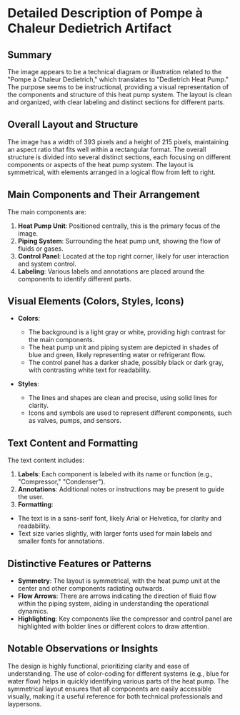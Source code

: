 # Detailed Description of Pompe à Chaleur Dedietrich Artifact

## Summary
The image appears to be a technical diagram or illustration related to the "Pompe à Chaleur Dedietrich," which translates to "Dedietrich Heat Pump." The purpose seems to be instructional, providing a visual representation of the components and structure of this heat pump system. The layout is clean and organized, with clear labeling and distinct sections for different parts.

## Overall Layout and Structure
The image has a width of 393 pixels and a height of 215 pixels, maintaining an aspect ratio that fits well within a rectangular format. The overall structure is divided into several distinct sections, each focusing on different components or aspects of the heat pump system. The layout is symmetrical, with elements arranged in a logical flow from left to right.

## Main Components and Their Arrangement
The main components are:
1. **Heat Pump Unit**: Positioned centrally, this is the primary focus of the image.
2. **Piping System**: Surrounding the heat pump unit, showing the flow of fluids or gases.
3. **Control Panel**: Located at the top right corner, likely for user interaction and system control.
4. **Labeling**: Various labels and annotations are placed around the components to identify different parts.

## Visual Elements (Colors, Styles, Icons)
- **Colors**:
  - The background is a light gray or white, providing high contrast for the main components.
  - The heat pump unit and piping system are depicted in shades of blue and green, likely representing water or refrigerant flow.
  - The control panel has a darker shade, possibly black or dark gray, with contrasting white text for readability.

- **Styles**:
  - The lines and shapes are clean and precise, using solid lines for clarity.
  - Icons and symbols are used to represent different components, such as valves, pumps, and sensors.

## Text Content and Formatting
The text content includes:
1. **Labels**: Each component is labeled with its name or function (e.g., "Compressor," "Condenser").
2. **Annotations**: Additional notes or instructions may be present to guide the user.
3. **Formatting**:
  - The text is in a sans-serif font, likely Arial or Helvetica, for clarity and readability.
  - Text size varies slightly, with larger fonts used for main labels and smaller fonts for annotations.

## Distinctive Features or Patterns
- **Symmetry**: The layout is symmetrical, with the heat pump unit at the center and other components radiating outwards.
- **Flow Arrows**: There are arrows indicating the direction of fluid flow within the piping system, aiding in understanding the operational dynamics.
- **Highlighting**: Key components like the compressor and control panel are highlighted with bolder lines or different colors to draw attention.

## Notable Observations or Insights
The design is highly functional, prioritizing clarity and ease of understanding. The use of color-coding for different systems (e.g., blue for water flow) helps in quickly identifying various parts of the heat pump. The symmetrical layout ensures that all components are easily accessible visually, making it a useful reference for both technical professionals and laypersons.